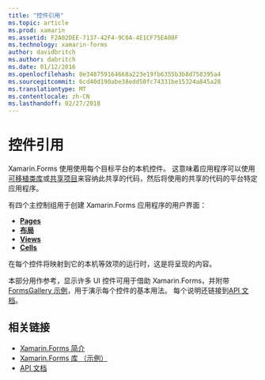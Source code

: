 ```yaml
---
title: "控件引用"
ms.topic: article
ms.prod: xamarin
ms.assetid: F2A02DEE-7137-42F4-9C0A-4E1CF75EA08F
ms.technology: xamarin-forms
author: davidbritch
ms.author: dabritch
ms.date: 01/12/2016
ms.openlocfilehash: 0e348759164668a223e19fb6355b3b8d758395a4
ms.sourcegitcommit: 6cd40d190abe38edd50fc74331be15324a845a28
ms.translationtype: MT
ms.contentlocale: zh-CN
ms.lasthandoff: 02/27/2018
---
```

# <a name="controls-reference"></a>控件引用

Xamarin.Forms 使用使用每个目标平台的本机控件。
这意味着应用程序可以使用[可移植类库](~/cross-platform/app-fundamentals/pcl.md)或[共享项目](~/cross-platform/app-fundamentals/shared-projects.md)来容纳此共享的代码，然后将使用的共享的代码的平台特定应用程序。

有四个主控制组用于创建 Xamarin.Forms 应用程序的用户界面：

- [**Pages**](pages.md)
- [**布局**](layouts.md)
- [**Views**](views.md)
- [**Cells**](cells.md)

在每个控件将映射到它的本机等效项的运行时，这是将呈现的内容。

本部分用作参考，显示许多 UI 控件可用于借助 Xamarin.Forms，并附带[FormsGallery 示例](https://developer.xamarin.com/samples/FormsGallery/)，用于演示每个控件的基本用法。
每个说明还链接到[API 文档](https://developer.xamarin.com/api/namespace/Xamarin.Forms/)。



## <a name="related-links"></a>相关链接

- [Xamarin.Forms 简介](~/xamarin-forms/get-started/introduction-to-xamarin-forms.md)
- [Xamarin.Forms 库 （示例）](https://developer.xamarin.com/samples/FormsGallery/)
- [API 文档](https://developer.xamarin.com/api/namespace/Xamarin.Forms/)
